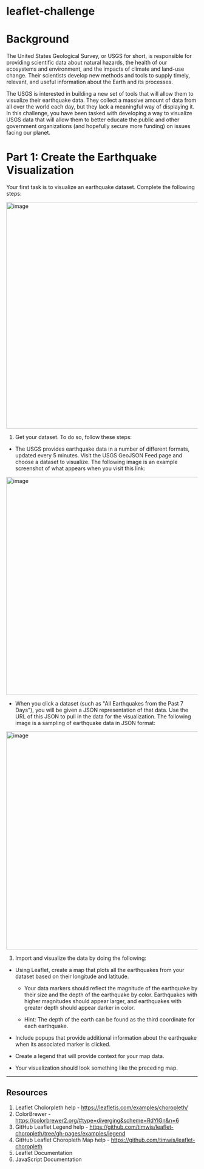 # leaflet-challenge

# Background
The United States Geological Survey, or USGS for short, is responsible for providing scientific data about natural hazards, the health of our ecosystems and environment, and the impacts of climate and land-use change. Their scientists develop new methods and tools to supply timely, relevant, and useful information about the Earth and its processes.

The USGS is interested in building a new set of tools that will allow them to visualize their earthquake data. They collect a massive amount of data from all over the world each day, but they lack a meaningful way of displaying it. In this challenge, you have been tasked with developing a way to visualize USGS data that will allow them to better educate the public and other government organizations (and hopefully secure more funding) on issues facing our planet.

# Part 1: Create the Earthquake Visualization
Your first task is to visualize an earthquake dataset. Complete the following steps:

<img width="594" alt="image" src="https://github.com/taschaef/leaflet-challenge/assets/124079708/1a209e8e-2986-4a4a-bf72-ae2d4c2a32d1">


1. Get your dataset. To do so, follow these steps:

  * The USGS provides earthquake data in a number of different formats, updated every 5 minutes. Visit the USGS GeoJSON Feed page and choose a dataset to visualize. The following image is an example screenshot of what appears when you visit this link:

<img width="572" alt="image" src="https://github.com/taschaef/leaflet-challenge/assets/124079708/8f0c4c4a-3754-4042-89c3-81676443bc6c">


  * When you click a dataset (such as "All Earthquakes from the Past 7 Days"), you will be given a JSON representation of that data. Use the URL of this JSON to pull in the data for the visualization. The following image is a sampling of earthquake data in JSON format:

<img width="572" alt="image" src="https://github.com/taschaef/leaflet-challenge/assets/124079708/3a777bfa-8033-4837-ac15-3f68c838e7fc">


3. Import and visualize the data by doing the following:

  * Using Leaflet, create a map that plots all the earthquakes from your dataset based on their longitude and latitude.

    * Your data markers should reflect the magnitude of the earthquake by their size and the depth of the earthquake by color. Earthquakes with higher magnitudes should appear larger, and earthquakes with greater depth should appear darker in color.

    * Hint: The depth of the earth can be found as the third coordinate for each earthquake.

  * Include popups that provide additional information about the earthquake when its associated marker is clicked.

  * Create a legend that will provide context for your map data.

  * Your visualization should look something like the preceding map.

------------------------------------------------------------------------------------------------------------------------------------------------------------------------
## Resources
1. Leaflet Cholorpleth help - https://leafletjs.com/examples/choropleth/ 
2. ColorBrewer - https://colorbrewer2.org/#type=diverging&scheme=RdYlGn&n=6
3. GitHub Leaflet Legend help - https://github.com/timwis/leaflet-choropleth/tree/gh-pages/examples/legend
4. GitHub Leaflet Choropleth Map help - https://github.com/timwis/leaflet-choropleth
5. Leaflet Documentation
6. JavaScript Documentation

